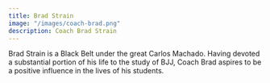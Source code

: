 ```yaml
---
title: Brad Strain
image: "/images/coach-brad.png"
description: Coach Brad Strain
---
```

Brad Strain is a Black Belt under the great Carlos Machado. Having devoted a substantial portion of his life to the study of BJJ, Coach Brad aspires to be a positive influence in the lives of his students.